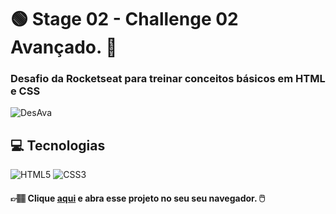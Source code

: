 # :green_circle: Stage 02 - Challenge 02 Avançado. :sunflower:
### **Desafio da Rocketseat para treinar conceitos básicos em HTML e CSS**

![DesAva](https://user-images.githubusercontent.com/126821291/228075791-0c894920-f890-4ce9-bf27-0812dc1e438d.png)

## :computer: Tecnologias

<div>
  <!-- HTML5 -->
  <img src="https://img.shields.io/badge/HTML5-E34F26?style=for-the-badge&logo=html5&logoColor=white" alt="HTML5"/>
  <!-- CSS3 -->
  <img src="https://img.shields.io/badge/CSS3-1572B6?style=for-the-badge&logo=css3&logoColor=white" alt="CSS3"/>

  <!-- JavaScript -->
  <!-- <img src="https://img.shields.io/badge/JavaScript-F7DF1E?style=for-the-badge&logo=javascript&logoColor=black" alt="JavaScript"/> -->

  <!-- React Native -->
  <!-- <img src="https://img.shields.io/badge/React_Native-20232A?style=for-the-badge&logo=react&logoColor=61DAFB" alt="React Native"/> -->

  <!-- ReactJS -->
  <!-- <img src="https://img.shields.io/badge/React-20232A?style=for-the-badge&logo=react&logoColor=61DAFB" alt="ReactJS"/> -->
<div/>

#### 👉🏽 Clique **[aqui](https://adnilsomar.github.io/Stage02-Challenge02-Ava/)** e abra esse projeto no seu seu navegador. :computer_mouse:
